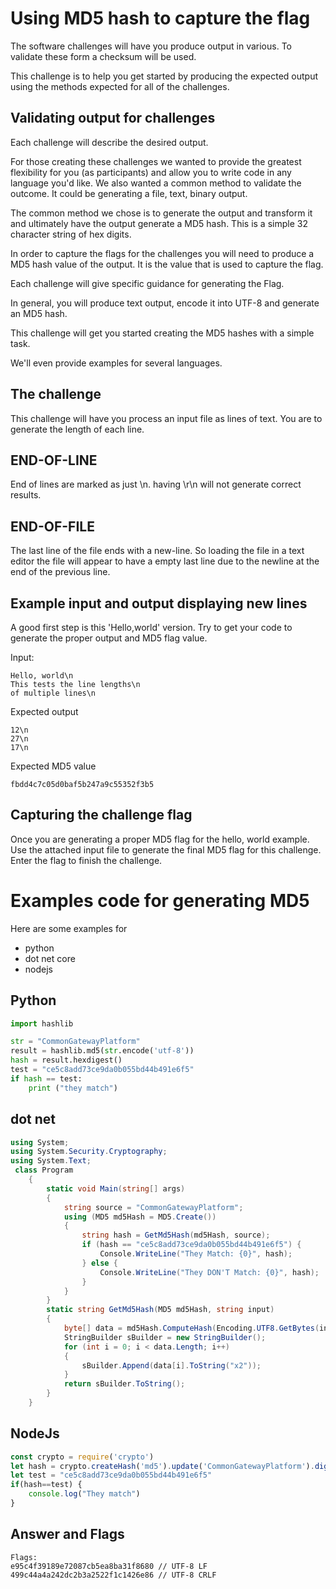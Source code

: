 # Using MD5 hash to capture the flag
The software challenges will have you produce output in various. To validate these form a checksum will  be used.

This challenge is to help you get started by producing the expected output using the methods expected for all of the challenges.

## Validating output for challenges
Each challenge will describe the desired output.

For those creating these challenges we wanted to provide the greatest flexibility for you (as participants) and allow you to write code in any language you'd like. We also wanted a common method to validate the outcome. It could be generating a file, text, binary output.

The common method we chose is to generate the output and transform it and ultimately have the output generate a MD5 hash. This is a simple 32 character string of hex digits.

In order to capture the flags for the challenges you will need to produce a MD5 hash value of the output. It is the value that is used to capture the flag.

Each challenge will give specific guidance for generating the Flag.

In general, you will produce text output, encode it into UTF-8 and generate an MD5 hash.

This challenge will get you started creating the MD5 hashes with a simple task.

We'll even provide examples for several languages.

## The challenge
This challenge will have you process an input file as lines of text. You are to generate the length of each line.

## END-OF-LINE
End of lines are marked as just \n. having \r\n will not generate correct results.

## END-OF-FILE
The last line of the file ends with a new-line. So loading the file in a text editor the file will appear to have a empty last line due to the newline at the end of the previous line.

## Example input and output displaying new lines
A good first step is this 'Hello,world' version.
Try to get your code to generate the proper output and MD5 flag value.

Input:
```
Hello, world\n
This tests the line lengths\n
of multiple lines\n
```
Expected output
```
12\n
27\n
17\n
```

Expected MD5 value
```
fbdd4c7c05d0baf5b247a9c55352f3b5
```

## Capturing the challenge flag
Once you are generating a proper MD5 flag for the hello, world example. Use the attached input file to generate the final MD5 flag for this challenge. Enter the flag to finish the challenge.


# Examples code for generating MD5
Here are some examples for 
- python
- dot net core
- nodejs

## Python

``` python
import hashlib 

str = "CommonGatewayPlatform"
result = hashlib.md5(str.encode('utf-8')) 
hash = result.hexdigest()
test = "ce5c8add73ce9da0b055bd44b491e6f5"
if hash == test:
    print ("they match")
```

## dot net 

``` cs
using System;
using System.Security.Cryptography;
using System.Text;
 class Program
    {
        static void Main(string[] args)
        {
            string source = "CommonGatewayPlatform";
            using (MD5 md5Hash = MD5.Create())
            {
                string hash = GetMd5Hash(md5Hash, source);
                if (hash == "ce5c8add73ce9da0b055bd44b491e6f5") {
                    Console.WriteLine("They Match: {0}", hash);
                } else {
                    Console.WriteLine("They DON'T Match: {0}", hash);
                }
            }
        }
        static string GetMd5Hash(MD5 md5Hash, string input)
        {
            byte[] data = md5Hash.ComputeHash(Encoding.UTF8.GetBytes(input));
            StringBuilder sBuilder = new StringBuilder();
            for (int i = 0; i < data.Length; i++)
            {
                sBuilder.Append(data[i].ToString("x2"));
            }
            return sBuilder.ToString();
        }
    }
```


## NodeJs

``` js
const crypto = require('crypto')
let hash = crypto.createHash('md5').update('CommonGatewayPlatform').digest("hex")
let test = "ce5c8add73ce9da0b055bd44b491e6f5"
if(hash==test) {
    console.log("They match")
}
```

## Answer and Flags
```
Flags:
e95c4f39189e72087cb5ea8ba31f8680 // UTF-8 LF
499c44a4a242dc2b3a2522f1c1426e86 // UTF-8 CRLF
```
